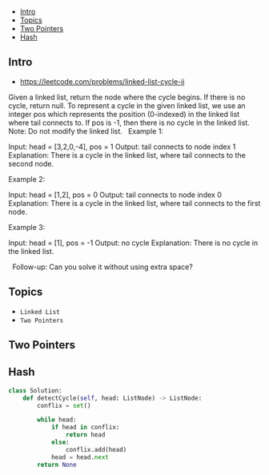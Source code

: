 - [Intro](#intro)
- [Topics](#topics)
- [Two Pointers](#two-pointers)
- [Hash](#hash)

## Intro

- https://leetcode.com/problems/linked-list-cycle-ii

Given a linked list, return the node where the cycle begins. If there is no cycle, return null.
To represent a cycle in the given linked list, we use an integer pos which represents the position (0-indexed) in the linked list where tail connects to. If pos is -1, then there is no cycle in the linked list.
Note: Do not modify the linked list.
 
Example 1:

Input: head = [3,2,0,-4], pos = 1
Output: tail connects to node index 1
Explanation: There is a cycle in the linked list, where tail connects to the second node.


Example 2:

Input: head = [1,2], pos = 0
Output: tail connects to node index 0
Explanation: There is a cycle in the linked list, where tail connects to the first node.


Example 3:

Input: head = [1], pos = -1
Output: no cycle
Explanation: There is no cycle in the linked list.


 
Follow-up:
Can you solve it without using extra space?


## Topics

- `Linked List`
- `Two Pointers`


## Two Pointers



## Hash


```py
class Solution:
    def detectCycle(self, head: ListNode) -> ListNode:
        conflix = set()

        while head:
            if head in conflix:
                return head
            else:
                conflix.add(head)
            head = head.next
        return None
```

